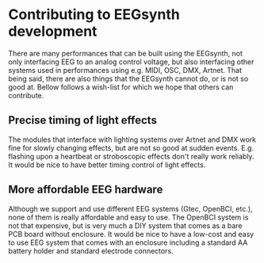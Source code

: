 # Contributing to EEGsynth development

There are many performances that can be built using the EEGsynth, not only interfacing EEG to an analog control voltage, but also interfacing other systems used in performances using e.g. MIDI, OSC, DMX, Artnet. That being said, there are also things that the EEGsynth cannot do, or is not so good at. Bellow follows a wish-list for which we hope that others can contribute.

## Precise timing of light effects

The modules that interface with lighting systems over Artnet and DMX work fine for slowly changing effects, but are not so good at sudden events. E.g. flashing upon a heartbeat or stroboscopic effects don't really work reliably. It would be nice to have better timing control of light effects.

## More affordable EEG hardware

Although we support and use different EEG systems (Gtec, OpenBCI, etc.), none of them is really affordable and easy to use. The OpenBCI system is not that expensive, but is very much a DIY system that comes as a bare PCB board without enclosure. It would be nice to have a low-cost and easy to use EEG system that comes with an enclosure including a standard AA battery holder and standard electrode connectors. 

